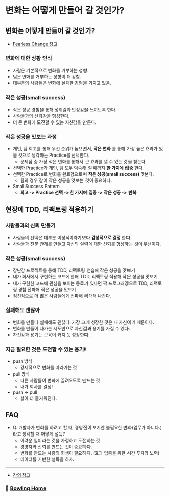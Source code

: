 # 변화는 어떻게 만들어 갈 것인가?

## 변화는 어떻게 만들어 갈 것인가?
- [Fearless Change 참고](http://www.yes24.com/Product/Goods/22725697?scode=032&OzSrank=1)

### 변화에 대한 상황 인식
- 사람은 기본적으로 변화를 거부하는 성향.
- 팀은 변화를 거부하는 성향이 더 강함.
- 대부분의 사람들은 변화에 실패한 경험을 가지고 있음.

### 작은 성공(small success)
- 작은 성공 경험을 통해 성취감과 안정감을 느끼도록 한다.
- 사람들과의 신뢰감을 형성한다.
- 더 큰 변화에 도전할 수 있는 자신감을 만든다.

### 작은 성공을 맛보는 과정
- 개인, 팀 회고를 통해 우선 순위가 높으면서, **작은 변화** 를 통해 가장 높은 효과가 있을 것으로 생각하는 Practice를 선택한다.
  - 문제점 중 가장 적은 변화를 통해서 큰 효과를 낼 수 있는 것을 찾는다.
- 선택한 Practice가 개인, 팀 모두 익숙해 질 때까지 **한 가지에 집중** 한다.
- 선택한 Practice로 변화를 완료함으로써 **작은 성공(small success)** 맛본다.
  - 팀의 경우 같이 작은 성공을 맛보는 것이 중요하다.
- Small Success Pattern
  - **회고 -> Practice 선택 -> 한 가지에 집중 -> 작은 성공 -> 반복**


## 현장에 TDD, 리팩토링 적용하기
### 사람들과의 신뢰 만들기
- 사람들의 선택은 대부분 이성적이라기보다 **감성적으로 결정** 한다.
- 사람들과 친분 관계를 만들고 자신의 실력에 대한 신뢰를 형성하는 것이 우선이다.

### 작은 성공(small success)
- 장난감 프로젝트를 통해 TDD, 리팩토링 연습해 작은 성공을 맛보기
- 내가 회사에서 구현하는 코드에 한해 TDD, 리팩토링 적용해 작은 성공을 맛보기
- 내가 구현한 코드에 관심을 보이는 동료가 있다면 짝 프로그래밍으로 TDD, 리팩토링 경험 전파해 작은 성공을 맛보기
- 점진적으로 더 많은 사람들에게 전파해 확대해 나간다.

### 실패해도 괜찮아
- 변화를 만들다 실패해도 괜찮다. 가장 크게 성장한 것은 내 자신이기 때문이다.
- 변화를 만들어 나가는 시도만으로 자신감과 용기를 가질 수 있다.
- 자신감과 용기는 근육이 커지 듯 성장한다.

### 지금 필요한 것은 도전할 수 있는 용기!
- push 방식
  - 강제적으로 변화를 따라가는 것
- pull 방식
  - 다른 사람들이 변화에 끌려오도록 만드는 것
  - 내가 회사를 결정!
- push -> pull
  - 삶이 더 즐거워진다.

## FAQ
- Q. 개발자가 변화를 하려고 할 때, 경영진이 보기엔 불필요한 변화(업무가 아니다.)라고 생각할 때 어떻게 설득?
  - 어려운 일이라는 것을 가정하고 도전하는 것
  - 경영자와 신뢰를 만드는 것이 중요하다.
  - 변화를 만드는 사람의 희생이 필요하다. (효과 입증을 위한 시간 투자와 노력)
  - 데이터를 기반한 설득을 하자.

---

- [강의 참고](https://edu.nextstep.camp/s/KDgLkV1d/ls/T1bhTlh9)
### :bowling: [Bowling Home](https://github.com/gmlwjd9405/tdd-refactoring-clean-code-8/tree/master/study/java-bowling)
